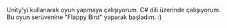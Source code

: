 
Unity'yi kullanarak oyun yapmaya çalışıyorum. C# dili üzerinde çalışıyorum. Bu oyun serüvenine "Flappy Bird" yaparak başladım. :)
